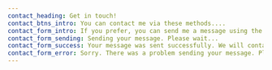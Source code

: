 ```yaml
---
contact_heading: Get in touch!
contact_btns_intro: You can contact me via these methods....
contact_form_intro: If you prefer, you can send me a message using the form below.
contact_form_sending: Sending your message. Please wait...
contact_form_success: Your message was sent successfully. We will contact you as soon as possible.
contact_form_error: Sorry. There was a problem sending your message. Please try again in a few moments or use an alternative contact method. 
---
```

